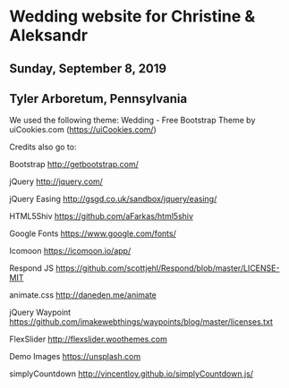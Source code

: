 # Wedding website for Christine & Aleksandr
## Sunday, September 8, 2019
## Tyler Arboretum, Pennsylvania

We used the following theme:
Wedding - Free Bootstrap Theme by uiCookies.com (https://uiCookies.com/)

Credits also go to:

Bootstrap
http://getbootstrap.com/

jQuery
http://jquery.com/

jQuery Easing
http://gsgd.co.uk/sandbox/jquery/easing/

HTML5Shiv
https://github.com/aFarkas/html5shiv

Google Fonts
https://www.google.com/fonts/

Icomoon
https://icomoon.io/app/

Respond JS
https://github.com/scottjehl/Respond/blob/master/LICENSE-MIT

animate.css
http://daneden.me/animate

jQuery Waypoint
https://github.com/imakewebthings/waypoints/blog/master/licenses.txt

FlexSlider
http://flexslider.woothemes.com

Demo Images
https://unsplash.com

simplyCountdown
http://vincentloy.github.io/simplyCountdown.js/
